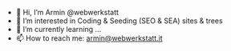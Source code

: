 - 👋 Hi, I’m Armin @webwerkstatt
- 👀 I’m interested in Coding & Seeding (SEO & SEA) sites & trees
- 🌱 I’m currently learning ...
- 📫 How to reach me: armin@webwerkstatt.it

<!---
webwerkstatt/webwerkstatt is a ✨ special ✨ repository because its `README.md` (this file) appears on your GitHub profile.
You can click the Preview link to take a look at your changes.
--->
